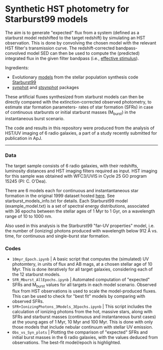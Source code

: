 # Synthetic HST photometry for Starburst99 models

The aim is to generate "expected" flux from a system (defined as a starburst model redshifted to the target redshift) by simulating an HST observation. This is done by convolving the chosen model with the relevant HST filter's transmission curve. The redshift-corrected bandpass-convolved model SED can then be used to compute the (predicted) integrated flux in the given filter bandpass (i.e., [effective stimulus](https://synphot.readthedocs.io/en/latest/synphot/formulae.html#synphot-formula-effstim)). 

Ingredients:
- Evolutionary [models](https://www.stsci.edu/science/starburst99/docs/table-index.html) from the stellar population synthesis code [Starburst99](https://www.stsci.edu/science/starburst99/docs/default.htm) 
- [synphot](https://synphot.readthedocs.io/en/latest) and [stsynphot](https://github.com/spacetelescope/stsynphot_refactor) packages

These artificial fluxes synthesized from starburst models can then be directly compared with the extinction-corrected observed photometry, to estimate star formation parameters- rates of star formation (SFRs) in case of continuous starbursts or initial starburst masses (M<sub>burst</sub>) in the instantaneous burst scenario.


The code and results in this repository were produced from the analysis of HST/UV imaging of 6 radio galaxies, a part of a study recently submitted for publication in ApJ. 

----------------------------

### Data

The target sample consists of 6 radio galaxies, with their redshifts, luminosity distances and HST imaging filters required as input. HST imaging for this sample was obtained with WFC3/UVIS in Cycle 25 GO program 15245 (PI: C. O’Dea).  

There are 6 models each for continuous and instantantaneous star formation in the original 1999 dataset hosted [here](https://www.stsci.edu/science/starburst99/docs/table-index.html). See starburst_models_info.txt for details. Each Starburst99 model (example_model.txt) is a set of spectral energy distributions, associated with 36 epochs between the stellar ages of 1 Myr to 1 Gyr, on a wavelength range of 10 to 1000 nm. 

Also used in this analysis is the Starburst99 "far-UV properties" model, i.e. the number of (ionizing) photons produced with wavelength below 912 Å vs. time, for continuous and single-burst star formation.

### Codes

- `10myr_Epoch.ipynb` |  A basic script that computes the (simulated) UV photomtery, in units of flux and AB mags, at a chosen stellar age of 10 Myr. This is done iteratively for all target galaxies, considering each of the 12 starburst models.
- `SFR_Mburst_AllEpochs.ipynb` | Automated computation of "expected" SFRs and M<sub>burst</sub> values for all targets in each model scenario. Observed flux from HST observations is used to scale the model-produced fluxes. This can be used to check for "best fit" models by comparing with observed SFRs.
- `SFR+IonizingPhotons_3Models_3Epochs.ipynb` | This script includes the calculation of ionizing photons from the hot, massive stars, along with SFRs and starburst masses (continuous and instantaneous burst cases) at the young ages of 1 Myr, 10 Myr and 100 Myr. This is done with only those models that include nebular continuum with stellar UV emission. 
-  `Obs_vs_Syn_plots` | Plotting the comparison of "expected" SFRs and initial burst masses in the 6 radio galaxies, with the values deduced from observations. The best-fit model/epoch is highlighted.

